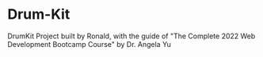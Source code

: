 # Drum-Kit
DrumKit Project built by Ronald, with the guide of "The Complete 2022 Web Development Bootcamp Course" by Dr. Angela Yu
